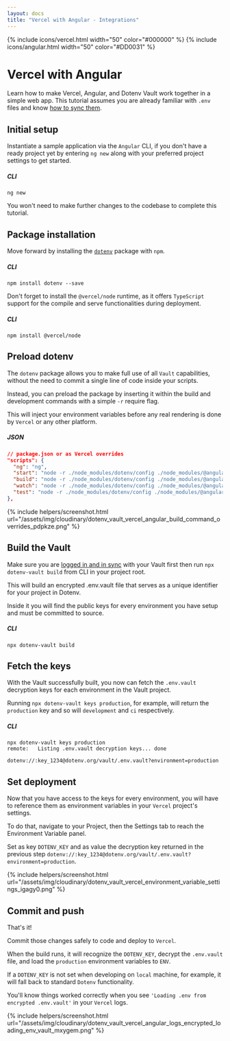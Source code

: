 ```yaml
---
layout: docs
title: "Vercel with Angular - Integrations"
---
```


{% include icons/vercel.html width="50" color="#000000" %}
{% include icons/angular.html width="50" color="#DD0031" %}

# __Vercel with Angular__

Learn how to make Vercel, Angular, and Dotenv Vault work together in a simple web app. This tutorial assumes you are already familiar with `.env` files and know [how to sync them](/docs/tutorials/sync).

## Initial setup
Instantiate a sample application via the `Angular` CLI, if you don't have a ready project yet by entering `ng new` along with your preferred project settings to get started.

##### CLI
```shell
ng new
```

You won't need to make further changes to the codebase to complete this tutorial.

## Package installation
Move forward by installing the [`dotenv`](https://github.com/motdotla/dotenv) package with `npm`.

##### CLI
```shell
npm install dotenv --save
```

Don't forget to install the `@vercel/node` runtime, as it offers `TypeScript` support for the  compile and serve functionalities during deployment.

##### CLI
```shell
npm install @vercel/node
```

## Preload dotenv

The `dotenv` package allows you to make full use of all `Vault` capabilities, without the need to commit a single line of code inside your scripts.

Instead, you can preload the package by inserting it within the build and development commands with a simple `-r` require flag.

This will inject your environment variables before any real rendering is done by `Vercel` or any other platform.

##### JSON
```json
// package.json or as Vercel overrides
"scripts": {
  "ng": "ng",
  "start": "node -r ./node_modules/dotenv/config ./node_modules/@angular/cli/bin/ng serve",
  "build": "node -r ./node_modules/dotenv/config ./node_modules/@angular/cli/bin/ng build",
  "watch": "node -r ./node_modules/dotenv/config ./node_modules/@angular/cli/bin/ng build --watch --configuration development",
  "test": "node -r ./node_modules/dotenv/config ./node_modules/@angular/cli/bin/ng test"
},
```

{% include helpers/screenshot.html url="/assets/img/cloudinary/dotenv_vault_vercel_angular_build_command_overrides_pdpkze.png" %}

## Build the Vault
Make sure you are [logged in and in sync](/docs/tutorials/sync) with your Vault first then run `npx dotenv-vault build` from CLI in your project root.

This will build an encrypted .env.vault file that serves as a unique identifier for your project in Dotenv.

Inside it you will find the public keys for every environment you have setup and must be committed to source.

##### CLI
```shell
npx dotenv-vault build
```

## Fetch the keys
With the Vault successfully built, you now can fetch the `.env.vault` decryption keys for each environment in the Vault project.

Running `npx dotenv-vault keys production`, for example, will return the `production` key and so will `development` and `ci` respectively.

##### CLI
```shell
npx dotenv-vault keys production
remote:   Listing .env.vault decryption keys... done

dotenv://:key_1234@dotenv.org/vault/.env.vault?environment=production
```

## Set deployment
Now that you have access to the keys for every environment, you will have to reference them as environment variables in your `Vercel` project's settings.

To do that, navigate to your Project, then the Settings tab to reach the Environment Variable panel.

Set as key `DOTENV_KEY` and as value the decryption key returned in the previous step `dotenv://:key_1234@dotenv.org/vault/.env.vault?environment=production`.

{% include helpers/screenshot.html url="/assets/img/cloudinary/dotenv_vault_vercel_environment_variable_settings_igagy0.png" %}

## Commit and push
That's it!

Commit those changes safely to code and deploy to `Vercel`.

When the build runs, it will recognize the `DOTENV_KEY`, decrypt the `.env.vault` file, and load the `production` environment variables to `ENV`.

If a `DOTENV_KEY` is not set when developing on `local` machine, for example, it will fall back to standard `Dotenv` functionality.

You'll know things worked correctly when you see `'Loading .env from encrypted .env.vault'` in your `Vercel` logs.

{% include helpers/screenshot.html url="/assets/img/cloudinary/dotenv_vault_vercel_angular_logs_encrypted_loading_env_vault_mxygem.png" %}
